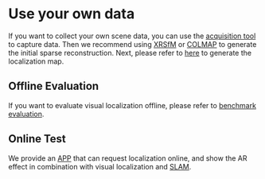 # Use your own data

If you want to collect your own scene data, you can use the [acquisition tool](https://github.com/openxrlab/xrdocument)
to capture data. Then we recommend using [XRSfM](https://github.com/openxrlab/xrsfm) or [COLMAP](https://colmap.github.io/)
to generate the initial sparse reconstruction. Next,
please refer to [here](../tutorials/generate_loc_map.md) to generate the
localization map.

## Offline Evaluation
If you want to evaluate visual localization offline,  please refer to
[benchmark evaluation](../benchmark/benchmark_evaluation.md).


## Online Test
We provide an [APP](https://github.com/openxrlab/xrdocument) that can request localization online, and show the AR
effect in combination with visual localization and [SLAM](https://github.com/openxrlab/xrslam).
